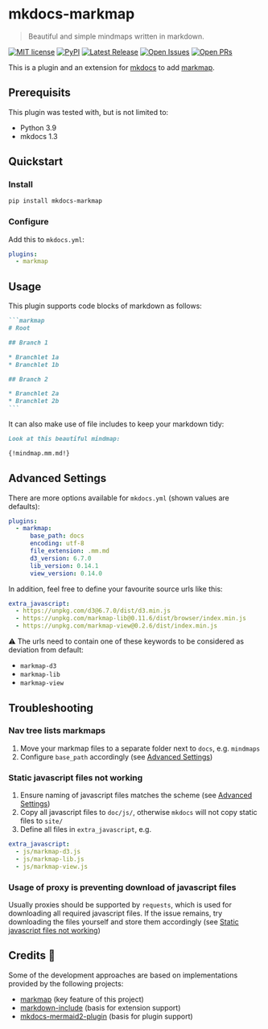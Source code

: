 # mkdocs-markmap

> Beautiful and simple mindmaps written in markdown.

[![MIT license](https://badgen.net/github/license/neatc0der/mkdocs-markmap)](https://github.com/neatc0der/mkdocs-markmap/blob/master/LICENSE)
[![PyPI](https://badgen.net/pypi/v/mkdocs-markmap)](https://pypi.org/project/mkdocs-markmap/)
[![Latest Release](https://badgen.net/github/release/neatc0der/mkdocs-markmap/latest)](https://github.com/neatc0der/mkdocs-markmap/releases/latest)
[![Open Issues](https://badgen.net/github/open-issues/neatc0der/mkdocs-markmap)](https://github.com/neatc0der/mkdocs-markmap/issues)
[![Open PRs](https://badgen.net/github/open-prs/neatc0der/mkdocs-markmap)](https://github.com/neatc0der/mkdocs-markmap/pulls)

This is a plugin and an extension for [mkdocs](https://github.com/mkdocs/mkdocs/) to add [markmap](https://github.com/gera2ld/markmap).

## Prerequisits

This plugin was tested with, but is not limited to:

* Python 3.9
* mkdocs 1.3

## Quickstart

### Install

```bash
pip install mkdocs-markmap
```

### Configure

Add this to `mkdocs.yml`:

```yaml
plugins:
  - markmap
```

## Usage

This plugin supports code blocks of markdown as follows:

````markdown
```markmap
# Root

## Branch 1

* Branchlet 1a
* Branchlet 1b

## Branch 2

* Branchlet 2a
* Branchlet 2b
```
````

It can also make use of file includes to keep your markdown tidy:

```markdown
Look at this beautiful mindmap:

{!mindmap.mm.md!}
```

## Advanced Settings

There are more options available for `mkdocs.yml` (shown values are defaults):

```yaml
plugins:
  - markmap:
      base_path: docs
      encoding: utf-8
      file_extension: .mm.md
      d3_version: 6.7.0
      lib_version: 0.14.1
      view_version: 0.14.0
```

In addition, feel free to define your favourite source urls like this:

```yaml
extra_javascript:
  - https://unpkg.com/d3@6.7.0/dist/d3.min.js
  - https://unpkg.com/markmap-lib@0.11.6/dist/browser/index.min.js
  - https://unpkg.com/markmap-view@0.2.6/dist/index.min.js
```

:warning: The urls need to contain one of these keywords to be considered as deviation from default:

* `markmap-d3`
* `markmap-lib`
* `markmap-view`

## Troubleshooting

### Nav tree lists markmaps

1. Move your markmap files to a separate folder next to `docs`, e.g. `mindmaps`
2. Configure `base_path` accordingly (see [Advanced Settings](#advanced-settings))

### Static javascript files not working

1. Ensure naming of javascript files matches the scheme (see [Advanced Settings](#advanced-settings))
2. Copy all javascript files to `doc/js/`, otherwise `mkdocs` will not copy static files to `site/`
3. Define all files in `extra_javascript`, e.g.

```yaml
extra_javascript:
  - js/markmap-d3.js
  - js/markmap-lib.js
  - js/markmap-view.js
```

### Usage of proxy is preventing download of javascript files

Usually proxies should be supported by `requests`, which is used for downloading all required javascript files. If the issue remains, try downloading the files yourself and store them accordingly (see [Static javascript files not working](#static-javascript-files-not-working))

## Credits :clap:

Some of the development approaches are based on implementations provided by the following projects:

* [markmap](https://github.com/gera2ld/markmap) (key feature of this project)
* [markdown-include](https://github.com/cmacmackin/markdown-include) (basis for extension support)
* [mkdocs-mermaid2-plugin](https://github.com/fralau/mkdocs-mermaid2-plugin) (basis for plugin support)
